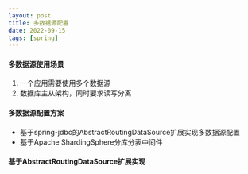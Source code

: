 ```yaml
---
layout: post
title: 多数据源配置
date: 2022-09-15
tags: [spring]
---
```


#### 多数据源使用场景
1. 一个应用需要使用多个数据源
2. 数据库主从架构，同时要求读写分离

#### 多数据源配置方案
- 基于spring-jdbc的AbstractRoutingDataSource扩展实现多数据源配置
- 基于Apache ShardingSphere分库分表中间件

#### 基于AbstractRoutingDataSource扩展实现
